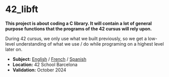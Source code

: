 # 42_libft

**This project is about coding a C library. It will contain a lot of general purpose functions that the programs of the 42 cursus will rely upon.**

During 42 cursus, we only use what we built previously, so we get a low-level understanding of what we use / do while programing on a highest level later on.

- **Subject:** [English](./subject/en.subject.pdf) / [French](./subject/fr.subject.pdf) / [Spanish](./subject/es.subject.pdf)
- **Location:** 42 School Barcelona
- **Validation:** October 2024
